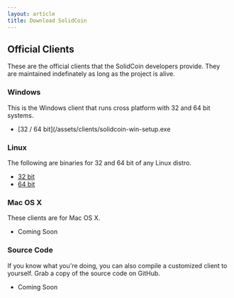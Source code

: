 ```yaml
---
layout: article
title: Download SolidCoin
---
```



Official Clients
----------------

These are the official clients that the SolidCoin developers provide. They are maintained indefinately as long as the project is alive.

### Windows

This is the Windows client that runs cross platform with 32 and 64 bit systems.




* [32 / 64 bit](/assets/clients/solidcoin-win-setup.exe

### Linux

The following are binaries for 32 and 64 bit of any Linux distro.

* [32 bit](/assets/clients/solidcoin-200-linux32.tar.bz2)
* [64 bit](/assets/clients/solidcoin-200-linux64.tar.bz2)

### Mac OS X

These clients are for Mac OS X.

* Coming Soon

### Source Code

If you know what you're doing, you can also compile a customized client to yourself. Grab a copy of the source code on GitHub.

* Coming Soon
